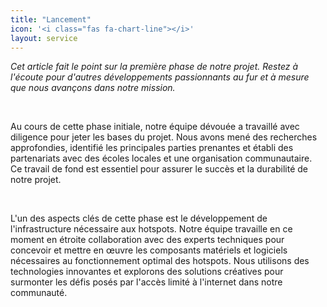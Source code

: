 ```yaml
---
title: "Lancement"
icon: '<i class="fas fa-chart-line"></i>'
layout: service
---
```


<p><i>Cet article fait le point sur la première phase de notre projet. Restez à l'écoute pour d'autres développements passionnants au fur et à mesure que nous avançons dans notre mission.</i></p>

<br>

<p>Au cours de cette phase initiale, notre équipe dévouée a travaillé avec diligence pour jeter les bases du projet. Nous avons mené des recherches approfondies, identifié les principales parties prenantes et établi des partenariats avec des écoles locales et une organisation communautaire. Ce travail de fond est essentiel pour assurer le succès et la durabilité de notre projet.</p>

<br>

<p>L'un des aspects clés de cette phase est le développement de l'infrastructure nécessaire aux hotspots. Notre équipe travaille en ce moment en étroite collaboration avec des experts techniques pour concevoir et mettre en œuvre les composants matériels et logiciels nécessaires au fonctionnement optimal des hotspots. Nous utilisons des technologies innovantes et explorons des solutions créatives pour surmonter les défis posés par l'accès limité à l'internet dans notre communauté.</p>

